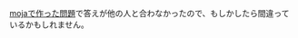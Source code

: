 [mojaで作った問題](https://mojacoder.app/users/VvyLw/problems/range_k-th_largest_query)で答えが他の人と合わなかったので、もしかしたら間違っているかもしれません。